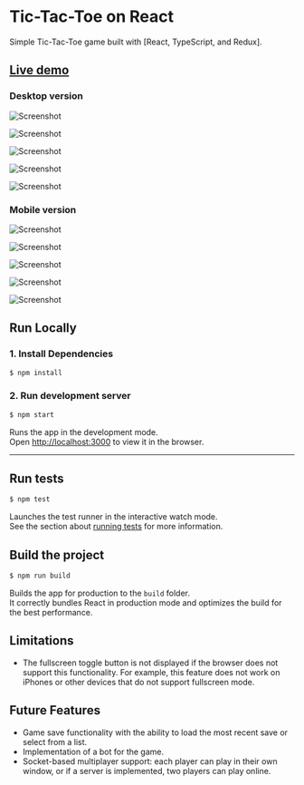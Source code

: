 # Tic-Tac-Toe on React
Simple Tic-Tac-Toe game built with [React, TypeScript, and Redux].

## [Live demo](https://matsola-sv.github.io/tictactoe-rxn/)

### Desktop version

![Screenshot](https://raw.githubusercontent.com/matsola-sv/tictactoe-rxn/master/docs/screenshots/Screenshot1.png)

![Screenshot](https://raw.githubusercontent.com/matsola-sv/tictactoe-rxn/master/docs/screenshots/Screenshot2.png)

![Screenshot](https://raw.githubusercontent.com/matsola-sv/tictactoe-rxn/master/docs/screenshots/Screenshot3.png)

![Screenshot](https://raw.githubusercontent.com/matsola-sv/tictactoe-rxn/master/docs/screenshots/Screenshot4.png)

![Screenshot](https://raw.githubusercontent.com/matsola-sv/tictactoe-rxn/master/docs/screenshots/Screenshot3.png)

### Mobile version

![Screenshot](https://raw.githubusercontent.com/matsola-sv/tictactoe-rxn/master/docs/screenshots/Screenshot-mobile1.png)

![Screenshot](https://raw.githubusercontent.com/matsola-sv/tictactoe-rxn/master/docs/screenshots/Screenshot-mobile2.png)

![Screenshot](https://raw.githubusercontent.com/matsola-sv/tictactoe-rxn/master/docs/screenshots/Screenshot-mobile3.png)

![Screenshot](https://raw.githubusercontent.com/matsola-sv/tictactoe-rxn/master/docs/screenshots/Screenshot-mobile4.png)

![Screenshot](https://raw.githubusercontent.com/matsola-sv/tictactoe-rxn/master/docs/screenshots/Screenshot-mobile5.png)


## Run Locally
### 1. Install Dependencies
```sh
$ npm install
```

### 2. Run development server
```sh 
$ npm start
```
Runs the app in the development mode.\
Open [http://localhost:3000](http://localhost:3000) to view it in the browser.

---

## Run tests
```sh
$ npm test
```

Launches the test runner in the interactive watch mode.\
See the section about [running tests](https://facebook.github.io/create-react-app/docs/running-tests) for more information.

## Build the project
```sh
$ npm run build
```
Builds the app for production to the `build` folder.\
It correctly bundles React in production mode and optimizes the build for the best performance.

## Limitations

* The fullscreen toggle button is not displayed if the browser does not support this functionality. For example, this feature does not work on iPhones or other devices that do not support fullscreen mode.

## Future Features

* Game save functionality with the ability to load the most recent save or select from a list.
* Implementation of a bot for the game.
* Socket-based multiplayer support: each player can play in their own window, or if a server is implemented, two players can play online.